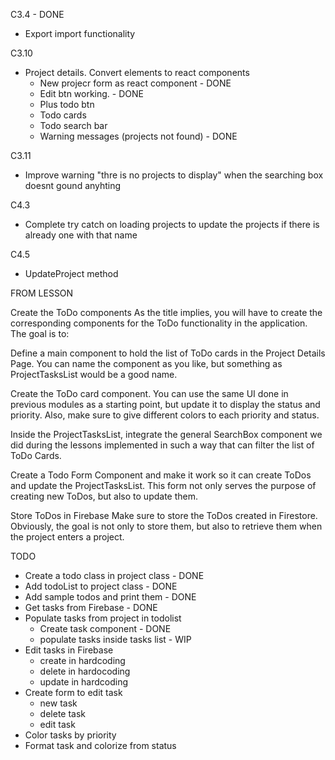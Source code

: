 C3.4 - DONE
- Export import functionality

C3.10
- Project details. Convert elements to react components
    - New projecr form as react component - DONE
    - Edit btn working. - DONE
    - Plus todo btn
    - Todo cards
    - Todo search bar
    - Warning messages (projects not found) - DONE

C3.11
- Improve warning "thre is no projects to display" when the searching box doesnt gound anyhting

C4.3
- Complete try catch on loading projects to update the projects if there is already one with that name

C4.5
- UpdateProject method


FROM LESSON

Create the ToDo components
As the title implies, you will have to create the corresponding components for the ToDo functionality in the application. The goal is to:



Define a main component to hold the list of ToDo cards in the Project Details Page. You can name the component as you like, but something as ProjectTasksList would be a good name.

Create the ToDo card component. You can use the same UI done in previous modules as a starting point, but update it to display the status and priority. Also, make sure to give different colors to each priority and status.

Inside the ProjectTasksList, integrate the general SearchBox component we did during the lessons implemented in such a way that can filter the list of ToDo Cards.

Create a Todo Form Component and make it work so it can create ToDos and update the ProjectTasksList. This form not only serves the purpose of creating new ToDos, but also to update them.



Store ToDos in Firebase
Make sure to store the ToDos created in Firestore. Obviously, the goal is not only to store them, but also to retrieve them when the project enters a project.


TODO

- Create a todo class in project class - DONE
- Add todoList to project class - DONE
- Add sample todos and print them - DONE
- Get tasks from Firebase - DONE
- Populate tasks from project in todolist
    - Create task component - DONE
    - populate tasks inside tasks list - WIP
- Edit tasks in Firebase
    - create in hardcoding
    - delete in hardocoding
    - update in hardcoding
- Create form to edit task
    - new task
    - delete task
    - edit task
- Color tasks by priority
- Format task and colorize from status
